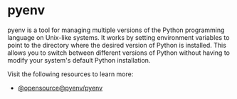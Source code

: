 # pyenv

pyenv is a tool for managing multiple versions of the Python programming language on Unix-like systems. It works by setting environment variables to point to the directory where the desired version of Python is installed. This allows you to switch between different versions of Python without having to modify your system's default Python installation.

Visit the following resources to learn more:

- [@opensource@pyenv/pyenv](https://github.com/pyenv/pyenv)